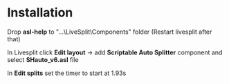 # Installation

Drop **asl-help** to "...\LiveSplit\Components" folder (Restart livesplit after that)

In Livesplit click **Edit layout** -> add **Scriptable Auto Splitter** component and select **SHauto_v6.asl** file

In **Edit splits** set the timer to start at 1.93s 
